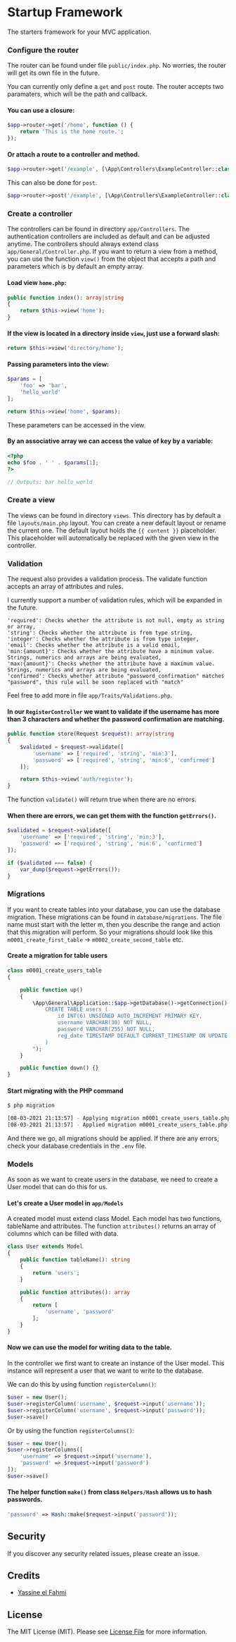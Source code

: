 # Startup Framework
The starters framework for your MVC application.

### Configure the router

The router can be found under file `public/index.php`. No worries, the router will get its own file in the future.

You can currently only define a `get` and `post` route. The router accepts two paramaters, which will be the path and callback.
#### You can use a closure:
```php
$app->router->get('/home', function () {
    return 'This is the home route.';
});
```

#### Or attach a route to a controller and method.
```php
$app->router->get('/example', [\App\Controllers\ExampleController::class, 'index']);
```
This can also be done for `post`.
```php
$app->router->post('/example', [\App\Controllers\ExampleController::class, 'store']);
```

### Create a controller
The controllers can be found in directory `app/Controllers`. The authentication controllers are included as default 
and can be adjusted anytime. The controllers should always extend class `app/General/Controller.php`.
If you want to return a view from a method, you can use the function `view()` from the object that accepts a path and parameters 
which is by default an empty array.

#### Load view `home.php`:
```php
public function index(): array|string
{
    return $this->view('home');
}
```
#### If the view is located in a directory inside `view`, just use a forward slash:
```php
return $this->view('directory/home');
```
#### Passing parameters into the view:
```php
$params = [
    'foo' => 'bar',
    'hello_world'
];

return $this->view('home', $params);
```
These parameters can be accessed in the view.
#### By an associative array we can access the value of key by a variable:
```php
<?php
echo $foo . ' ' . $params[1];
?>

// Outputs: bar hello_world
```

### Create a view
The views can be found in directory `views`. This directory has by default a file `layouts/main.php` layout.
You can create a new default layout or rename the current one. The default layout holds the `{{ content }}` placeholder. 
This placeholder will automatically be replaced with the given view in the controller.

### Validation
The request also provides a validation process. The validate function accepts an array of attributes and rules. 

I currently support a number of validation rules, which will be expanded in the future. 
```
'required': Checks whether the attribute is not null, empty as string or array, 
'string': Checks whether the attribute is from type string,
'integer': Checks whether the attribute is from type integer,
'email': Checks whether the attribute is a valid email, 
'min:{amount}': Checks whether the attribute have a minimum value. Strings, numerics and arrays are being evaluated,
'max:{amount}': Checks whether the attribute have a maximum value. Strings, numerics and arrays are being evaluated, 
'confirmed': Checks whether attribute "password_confirmation" matches "password", this rule will be soon replaced with "match"
```

Feel free to add more in file `app/Traits/Validations.php`.

#### In our `RegisterController` we want to validate if the username has more than 3 characters and whether the password confirmation are matching.
```php
public function store(Request $request): array|string
{
    $validated = $request->validate([
        'username' => ['required', 'string', 'min:3'],
        'password' => ['required', 'string', 'min:6', 'confirmed']
    ]);

    return $this->view('auth/register');
}
```
The function `validate()` will return true when there are no errors.

#### When there are errors, we can get them with the function `getErrors()`.
```php
$validated = $request->validate([
    'username' => ['required', 'string', 'min:3'],
    'password' => ['required', 'string', 'min:6', 'confirmed']
]);

if ($validated === false) {
    var_dump($request->getErrors());
}
```

### Migrations
If you want to create tables into your database, you can use the database migration.
These migrations can be found in `database/migrations`.
The file name must start with the letter m, then you describe the range and action that this migration will perform.
So your migrations should look like this `m0001_create_first_table` -> `m0002_create_second_table` etc.

#### Create a migration for table users
```php
class m0001_create_users_table
{

    public function up()
    {
        \App\General\Application::$app->getDatabase()->getConnection()->exec("
            CREATE TABLE users (
                id INT(6) UNSIGNED AUTO_INCREMENT PRIMARY KEY,
                username VARCHAR(30) NOT NULL,
                password VARCHAR(255) NOT NULL,
                reg_date TIMESTAMP DEFAULT CURRENT_TIMESTAMP ON UPDATE CURRENT_TIMESTAMP
            )
        ");
    }

    public function down() {}
}
```

#### Start migrating with the PHP command
```bash
$ php migration

[08-03-2021 21:13:57] - Applying migration m0001_create_users_table.php
[08-03-2021 21:13:57] - Applied migration m0001_create_users_table.php
```

And there we go, all migrations should be applied. If there are any errors, check your database credentials in the
`.env` file.

### Models
As soon as we want to create users in the database, we need to create a User model that can do this for us. 

#### Let's create a User model in `app/Models`
A created model must extend class Model. Each model has two functions, tableName and attributes. 
The function `attributes()` returns an array of columns which can be filled with data.
````php
class User extends Model
{
    public function tableName(): string
    {
        return 'users';
    }

    public function attributes(): array
    {
        return [
            'username', 'password'
        ];
    }
}
````
#### Now we can use the model for writing data to the table.
In the controller we first want to create an instance of the User model. 
This instance will represent a user that we want to write to the database.

We can do this by using function `registerColumn()`:
```php 
$user = new User();
$user->registerColumn('username', $request->input('username'));
$user->registerColumn('username', $request->input('password'));
$user->save()  
```

Or by using the function `registerColumns()`:
```php 
$user = new User();
$user->registerColumns([
    'username' => $request->input('username'),
    'password' => $request->input('password')
]);
$user->save()
```
#### The helper function `make()` from class `Helpers/Hash` allows us to hash passwords.
```php
'password' => Hash::make($request->input('password'));
```

## Security

If you discover any security related issues, please create an issue.
## Credits

- [Yassine el Fahmi](https://github.com/yassinefahmi)

## License

The MIT License (MIT). Please see [License File](LICENSE) for more information.
